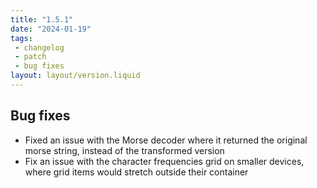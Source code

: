 ```yaml
---
title: "1.5.1"
date: "2024-01-19"
tags: 
 - changelog
 - patch
 - bug fixes
layout: layout/version.liquid
---
```

## Bug fixes
- Fixed an issue with the Morse decoder where it returned the original morse string, instead of the transformed version
- Fix an issue with the character frequencies grid on smaller devices, where grid items would stretch outside their container